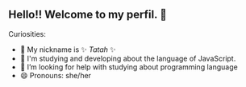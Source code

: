 ## Hello!! Welcome to my perfil. 🌺
Curiosities:
- 💬 My nickname is ✨ _Tatah_ ✨
- 🌱 I'm studying and developing about the language of JavaScript.
- 🤔 I’m looking for help with studying about programming language
- 😄 Pronouns: she/her

